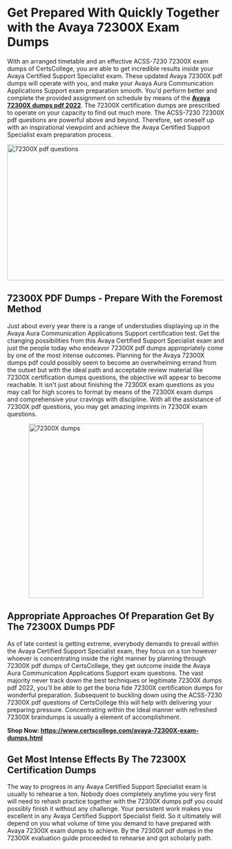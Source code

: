 <h1><strong>Get Prepared With Quickly Together with the Avaya 72300X Exam Dumps&nbsp;</strong></h1>
<p><span style="font-weight: 400;">With an arranged timetable and an effective ACSS-7230 72300X exam dumps of CertsCollege, you are able to get incredible results inside your Avaya Certified Support Specialist exam. These updated Avaya 72300X pdf dumps will operate with you, and make your Avaya Aura Communication Applications Support exam preparation smooth. You'd perform better and complete the provided assignment on schedule by means of the <strong><a href="https://www.certscollege.com/avaya-72300X-exam-dumps.html">Avaya 72300X dumps pdf 2022</a></strong>. The 72300X certification dumps are prescribed to operate on your capacity to find out much more. The ACSS-7230 72300X pdf questions are powerful above and beyond. Therefore, set oneself up with an inspirational viewpoint and achieve the Avaya Certified Support Specialist exam preparation process.&nbsp;</span></p>
<p><span style="font-weight: 400;"><img style="display: block; margin-left: auto; margin-right: auto;" src="https://i.ibb.co/CPDK3ps/Yellow-and-Blue-Initiative-Blog-Banner.png" alt="72300X pdf questions" width="559" height="315" /></span></p>
<h2><strong>72300X PDF Dumps - Prepare With the Foremost Method</strong></h2>
<p><span style="font-weight: 400;">Just about every year there is a range of understudies displaying up in the Avaya Aura Communication Applications Support certification test. Get the changing possibilities from this Avaya Certified Support Specialist exam and just the people today who endeavor 72300X pdf dumps appropriately come by one of the most intense outcomes. Planning for the Avaya 72300X dumps pdf could possibly seem to become an overwhelming errand from the outset but with the ideal path and acceptable review material like 72300X certification dumps questions, the objective will appear to become reachable. It isn't just about finishing the 72300X exam questions as you may call for high scores to format by means of the 72300X exam dumps and comprehensive your cravings with discipline. With all the assistance of 72300X pdf questions, you may get amazing imprints in 72300X exam questions.</span></p>
<p><span style="font-weight: 400;"><a href="https://tinyurl.com/y6k2e473"><img style="display: block; margin-left: auto; margin-right: auto;" src="https://i.ibb.co/9tMrhdY/Teacher-Appreciation-Invitation.png" alt="72300X dumps " width="404" height="404" /></a></span></p>
<h2><strong>Appropriate Approaches Of Preparation Get By The 72300X Dumps PDF</strong></h2>
<p><span style="font-weight: 400;">As of late contest is getting extreme, everybody demands to prevail within the Avaya Certified Support Specialist exam, they focus on a ton however whoever is concentrating inside the right manner by planning through 72300X pdf dumps of CertsCollege, they get outcome inside the Avaya Aura Communication Applications Support exam questions. The vast majority never track down the best techniques or legitimate 72300X dumps pdf 2022, you'll be able to get the bona fide 72300X certification dumps for wonderful preparation. Subsequent to buckling down using the ACSS-7230 72300X pdf questions of CertsCollege this will help with delivering your preparing pressure. Concentrating within the Ideal manner with refreshed 72300X braindumps is usually a element of accomplishment.</span></p>
<p><span style="font-weight: 400;"><strong>Shop Now: <a href="https://www.certscollege.com/avaya-72300X-exam-dumps.html">https://www.certscollege.com/avaya-72300X-exam-dumps.html</a></strong></span></p>
<h2><strong>Get Most Intense Effects By The 72300X Certification Dumps</strong></h2>
<p><span style="font-weight: 400;">The way to progress in any Avaya Certified Support Specialist exam is usually to rehearse a ton. Nobody does completely anytime you very first will need to rehash practice together with the 72300X dumps pdf you could possibly finish it without any challenge. Your persistent work makes you excellent in any Avaya Certified Support Specialist field. So it ultimately will depend on you what volume of time you demand to have prepared with Avaya 72300X exam dumps to achieve. By the 72300X pdf dumps in the 72300X evaluation guide proceeded to rehearse and got scholarly path.</span></p>

